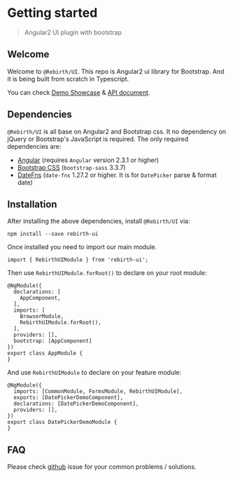 # Getting started 

> Angular2 UI plugin with bootstrap

## Welcome

Welcome to `@Rebirth/UI`. This repo is Angular2 ui library for Bootstrap. And it is being built from scratch in Typescript.

You can check [Demo Showcase](/) & [API document](/rebirth-ui/compodocs/overview.html).


## Dependencies

`@Rebirth/UI` is all base on Angular2 and Bootstrap css. It no dependency on jQuery or Bootstrap's JavaScript is required.
The only required dependencies are:

* [Angular](https://angular.io/) (requires `Angular` version 2.3.1 or higher)
* [Bootstrap CSS](http://getbootstrap.com/) (`bootstrap-sass` 3.3.7)
* [DateFns](https://date-fns.org/) (`date-fns` 1.27.2 or higher. It is for `DatePicker` parse & format date)


## Installation

After installing the above dependencies, install `@Rebirth/UI` via: 
  
    npm install --save rebirth-ui
  
Once installed you need to import our main module.

    import { RebirthUIModule } from 'rebirth-ui';
  
Then use `RebirthUIModule.forRoot()` to declare on your root module:

    
    @NgModule({
      declarations: [
        AppComponent,
      ],
      imports: [
        BrowserModule,
        RebirthUIModule.forRoot(),
      ],
      providers: [],
      bootstrap: [AppComponent]
    })
    export class AppModule {
    }


And use `RebirthUIModule` to declare on your feature module:

    @NgModule({
      imports: [CommonModule, FormsModule, RebirthUIModule],
      exports: [DatePickerDemoComponent],
      declarations: [DatePickerDemoComponent],
      providers: [],
    })
    export class DatePickerDemoModule {
    }

## FAQ

Please check [github](https://github.com/greengerong/rebirth-ui/issues) issue for your common problems / solutions.
